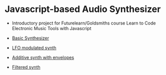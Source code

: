 # Javascript-based Audio Synthesizer

* Introductory project for Futurelearn/Goldsmiths course Learn to Code Electronic Music Tools with Javascript

* [Basic Synthesizer](http://danstrong.tech/basic-javascript-synthesizer/basic_synth.html)
* [LFO modulated synth](http://danstrong.tech/basic-javascript-synthesizer/oscillator.html)
* [Additive synth with envelopes](http://danstrong.tech/basic-javascript-synthesizer/envelope.html)
* [Filtered synth](http://danstrong.tech/basic-javascript-synthesizer/filtered.html)
